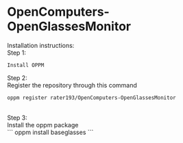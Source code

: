 # OpenComputers-OpenGlassesMonitor

Installation instructions:<br/>
Step 1:<br/>
```
Install OPPM
```
Step 2:<br/>
Register the repository through this command<br/>
```
oppm register rater193/OpenComputers-OpenGlassesMonitor
```
<br/>
Step 3:<br/>
Install the oppm package<br/>
```
oppm install baseglasses
```
<br/>